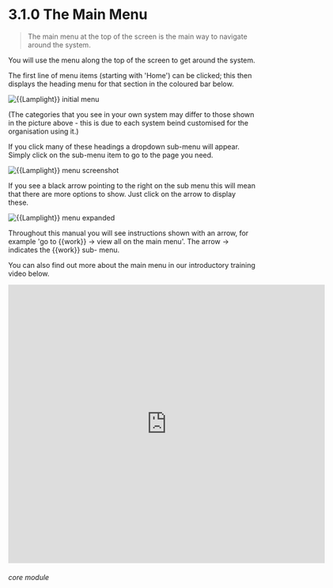 # 3.1.0 The Main Menu

> The main menu at the top of the screen is the main way to navigate around the system.



You will use the menu along the top of the screen to get around the system. 

The first line of menu items (starting with 'Home') can be clicked; this then displays the heading menu for that section in the coloured bar below. 

![{{Lamplight}} initial menu](3.1.0a.png)

(The categories that you see in your own system may differ to those shown in the picture above - this is due to each system beind customised for the organisation using it.)


If you click many of these headings a dropdown sub-menu will appear. Simply click on the sub-menu item to go to the page you need.

![{{Lamplight}} menu screenshot](12a.png)

If you see a black arrow pointing to the right on the sub menu this will mean that there are more options to show. Just click on the arrow to display these.

![{{Lamplight}} menu expanded](3.1.0b.PNG)

Throughout this manual you will see instructions shown with an arrow, for example 'go to {{work}} -> view all on the main menu'. The arrow -> indicates the {{work}} sub- menu. 

You can also find out more about the main menu in our introductory training video below. 

<iframe width="640" height="564" src="https://player.vimeo.com/video/282516727" frameborder="0" allowFullScreen mozallowfullscreen webkitAllowFullScreen></iframe>


###### core module

